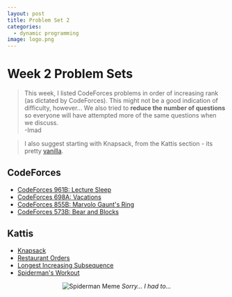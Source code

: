 ```yaml
---
layout: post
title: Problem Set 2
categories: 
  - dynamic programming
image: logo.png
---
```


# Week 2 Problem Sets

> This week, I listed CodeForces problems in order of increasing rank (as dictated by CodeForces). This might not be 
a good indication of difficulty, however... We also tried to **reduce the number of questions** so everyone will have attempted
more of the same questions when we discuss. <br/> -Imad

> I also suggest starting with Knapsack, from the Kattis section - its pretty [vanilla](https://www.urbandictionary.com/define.php?term=vanilla).

## CodeForces
- [CodeForces 961B: Lecture Sleep](https://codeforces.com/contest/961/problem/B)
- [CodeForces 698A: Vacations](https://codeforces.com/contest/698/problem/A)
- [CodeForces 855B: Marvolo Gaunt's Ring](https://codeforces.com/contest/855/problem/B)
- [CodeForces 573B: Bear and Blocks](https://codeforces.com/contest/573/problem/B)

## Kattis
- [Knapsack](https://open.kattis.com/problems/knapsack)
- [Restaurant Orders](https://open.kattis.com/problems/orders)
- [Longest Increasing Subsequence](https://open.kattis.com/problems/longincsubseq)
- [Spiderman's Workout](https://open.kattis.com/problems/spiderman)

<p align="center">

<img src="https://thumbs.gfycat.com/GlaringNimbleBeauceron-size_restricted.gif" alt="Spiderman Meme"/>
<em>Sorry... I had to... </em>
</p>